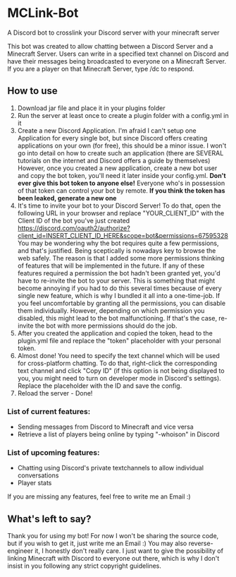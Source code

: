 # MCLink-Bot
A Discord bot to crosslink your Discord server with your minecraft server

This bot was created to allow chatting between a Discord Server and a Minecraft Server.
Users can write in a specified text channel on Discord and have their messages being broadcasted to everyone on a Minecraft Server. If you are a player on that Minecraft Server, type /dc <your Message> to respond.

## How to use
1. Download jar file and place it in your plugins folder
2. Run the server at least once to create a plugin folder with a config.yml in it
3. Create a new Discord Application. I'm afraid I can't setup one Application for every single bot, but since Discord offers creating applications on your own (for free), this should be a minor issue. I won't go into detail on how to create such an application (there are SEVERAL tutorials on the internet and Discord offers a guide by themselves)
However, once you created a new application, create a new bot user and copy the bot token, you'll need it later inside your config.yml. **Don't ever give this bot token to anyone else!** Everyone who's in possession of that token can control your bot by remote. **If you think the token has been leaked, generate a new one**
4. It's time to invite your bot to your Discord Server! To do that, open the following URL in your browser and replace "YOUR_CLIENT_ID" with the Client ID of the bot you've just created 
https://discord.com/oauth2/authorize?client_id=INSERT_CLIENT_ID_HERE&scope=bot&permissions=67595328 
You may be wondering why the bot requires quite a few permissions, and that's justified. Being sceptically is nowadays key to browse the web safely. The reason is that I added some more permissions thinking of features that will be implemented in the future. If any of these features required a permission the bot hadn't been granted yet, you'd have to re-invite the bot to your server. This is something that might become annoying if you had to do this several times because of every single new feature, which is why I bundled it all into a one-time-job. If you feel uncomfortable by granting all the permissions, you can disable them individually. However, depending on which permission you disabled, this might lead to the bot malfunctioning. If that's the case, re-invite the bot with more permissions should do the job.
5. After you created the application and copied the token, head to the plugin.yml file and replace the "token" placeholder with your personal token.
6. Almost done! You need to specify the text channel which will be used for cross-platform chatting. To do that, right-click the corresponding text channel and click "Copy ID" (if this option is not being displayed to you, you might need to turn on developer mode in Discord's settings). Replace the placeholder with the ID and save the config.
7. Reload the server - Done!


### List of current features:
- Sending messages from Discord to Minecraft and vice versa
- Retrieve a list of players being online by typing "-whoison" in Discord

### List of upcoming features:
- Chatting using Discord's private textchannels to allow individual conversations
- Player stats

If you are missing any features, feel free to write me an Email :)

## What's left to say?
Thank you for using my bot! For now I won't be sharing the source code, but if you wish to get it, just write me an Email :) You may also reverse-engineer it, I honestly don't really care. I just want to give the possibility of linking Minecraft with Discord to everyone out there, which is why I don't insist in you following any strict copyright guidelines.
